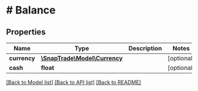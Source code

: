 # # Balance

## Properties

Name | Type | Description | Notes
------------ | ------------- | ------------- | -------------
**currency** | [**\SnapTrade\Model\Currency**](Currency.md) |  | [optional]
**cash** | **float** |  | [optional]

[[Back to Model list]](../../README.md#models) [[Back to API list]](../../README.md#endpoints) [[Back to README]](../../README.md)
